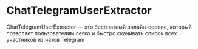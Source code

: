 # ChatTelegramUserExtractor
ChatTelegramUserExtractor — это бесплатный онлайн-сервис, который позволяет пользователям легко и быстро скачивать список всех участников из чатов Telegram
